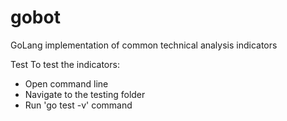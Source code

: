 # gobot

GoLang implementation of common technical analysis indicators

Test
To test the indicators:
- Open command line
- Navigate to the testing folder
- Run 'go test -v' command